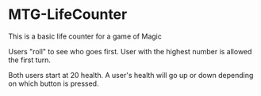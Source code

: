 # MTG-LifeCounter
This is a basic life counter for a game of Magic

Users "roll" to see who goes first. User with the highest number is allowed the first turn.

Both users start at 20 health. A user's health will go up or down depending on which button is pressed.
